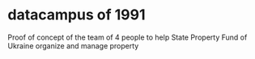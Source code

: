 # datacampus of 1991
Proof of concept of the team of 4 people to help State Property Fund of Ukraine organize and manage property

